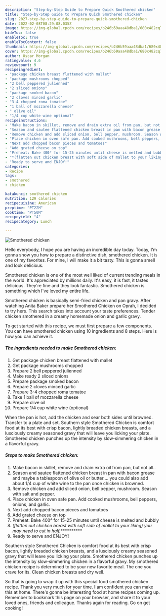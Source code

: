 ```yaml
---
description: "Step-by-Step Guide to Prepare Quick Smothered chicken"
title: "Step-by-Step Guide to Prepare Quick Smothered chicken"
slug: 2027-step-by-step-guide-to-prepare-quick-smothered-chicken
date: 2022-02-08T08:29:08.035Z
image: https://img-global.cpcdn.com/recipes/b246b59aaa48dba1/680x482cq70/smothered-chicken-recipe-main-photo.jpg
hideToc: false
enableToc: true
enableTocContent: false
thumbnail: https://img-global.cpcdn.com/recipes/b246b59aaa48dba1/680x482cq70/smothered-chicken-recipe-main-photo.jpg
cover: https://img-global.cpcdn.com/recipes/b246b59aaa48dba1/680x482cq70/smothered-chicken-recipe-main-photo.jpg
author: Oscar Morgan
ratingvalue: 4.6
reviewcount: 9
recipeingredient:
- "package chicken breast flattened with mallet"
- "package mushrooms chopped"
- "2 bell peppered julienned"
- "2 sliced onions"
- "package smoked bacon"
- "2 cloves minced garlic"
- "3-4 chopped roma tomatoe"
- "1 ball of mozzarella cheese"
- " olive oil"
- "1/4 cup white wine optional"
recipeinstructions:
- "Make bacon in skillet, remove and drain extra oil from pan, but not all.."
- "Season and sautee flattened chicken breast in pan with bacon grease and maybe a tablespoon of olive oil or butter.... you could also add about 1/4 cup of white wine to the pan once chicken is browned."
- "Remove chicken and add sliced onion, bell pepper, mushroom. Season with salt and pepper."
- "Place chicken in oven safe pan. Add cooked mushrooms, bell peppers, onions, and garlic."
- "Next add chopped bacon pieces and tomatoes"
- "Add grated cheese on top"
- "Preheat: Bake 400° for 15-25 minutes until cheese is melted and bubbly"
- "*(flatten out chicken breast with soft side of mallet to your liking) you may need to cut in half.***********"
- "Ready to serve and ENJOY!"
categories:
- Recipe
tags:
- smothered
- chicken

katakunci: smothered chicken 
nutrition: 129 calories
recipecuisine: American
preptime: "PT22M"
cooktime: "PT50M"
recipeyield: "4"
recipecategory: Lunch

---
```



![Smothered chicken](https://img-global.cpcdn.com/recipes/b246b59aaa48dba1/680x482cq70/smothered-chicken-recipe-main-photo.jpg)

Hello everybody, I hope you are having an incredible day today. Today, I'm gonna show you how to prepare a distinctive dish, smothered chicken. It is one of my favorites. For mine, I will make it a bit tasty. This is gonna smell and look delicious.

Smothered chicken is one of the most well liked of current trending meals in the world. It's appreciated by millions daily. It's easy, it is fast, it tastes delicious. They're fine and they look fantastic. Smothered chicken is something which I've loved my entire life.

Smothered chicken is basically semi-fried chicken and pan gravy. After watching Anita Baker prepare her Smothered Chicken on Oprah, I decided to try hers. This search takes into account your taste preferences. Tender chicken smothered in a creamy homemade onion and garlic gravy.


To get started with this recipe, we must first prepare a few components. You can have smothered chicken using 10 ingredients and 8 steps. Here is how you can achieve it.

<!--inarticleads1-->

##### The ingredients needed to make Smothered chicken:

1. Get package chicken breast flattened with mallet
1. Get package mushrooms chopped
1. Prepare 2 bell peppered julienned
1. Make ready 2 sliced onions
1. Prepare package smoked bacon
1. Prepare 2 cloves minced garlic
1. Prepare 3-4 chopped roma tomatoe
1. Take 1 ball of mozzarella cheese
1. Prepare  olive oil
1. Prepare 1/4 cup white wine (optional)


When the pan is hot, add the chicken and sear both sides until browned. Transfer to a plate and set. Southern style Smothered Chicken is comfort food at its best with crisp bacon, lightly breaded chicken breasts, and a lusciously creamy seasoned gravy that will leave you licking your plate. Smothered chicken punches up the intensity by slow-simmering chicken in a flavorful gravy. 

<!--inarticleads2-->

##### Steps to make Smothered chicken:

1. Make bacon in skillet, remove and drain extra oil from pan, but not all..
1. Season and sautee flattened chicken breast in pan with bacon grease and maybe a tablespoon of olive oil or butter.... you could also add about 1/4 cup of white wine to the pan once chicken is browned.
1. Remove chicken and add sliced onion, bell pepper, mushroom. Season with salt and pepper.
1. Place chicken in oven safe pan. Add cooked mushrooms, bell peppers, onions, and garlic.
1. Next add chopped bacon pieces and tomatoes
1. Add grated cheese on top
1. Preheat: Bake 400° for 15-25 minutes until cheese is melted and bubbly
1. *(flatten out chicken breast with soft side of mallet to your liking) you may need to cut in half.***********
1. Ready to serve and ENJOY!

Southern style Smothered Chicken is comfort food at its best with crisp bacon, lightly breaded chicken breasts, and a lusciously creamy seasoned gravy that will leave you licking your plate. Smothered chicken punches up the intensity by slow-simmering chicken in a flavorful gravy. My smothered chicken recipe is determined to be your new favorite meal. The one you crave for its. Clean chicken breasts and dry well. 

So that is going to wrap it up with this special food smothered chicken recipe. Thank you very much for your time. I am confident you can make this at home. There's gonna be interesting food at home recipes coming up. Remember to bookmark this page on your browser, and share it to your loved ones, friends and colleague. Thanks again for reading. Go on get cooking!
